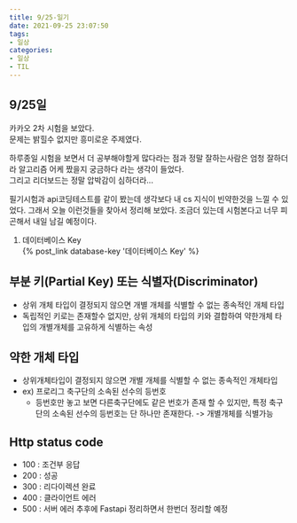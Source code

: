 ```yaml
---
title: 9/25-일기
date: 2021-09-25 23:07:50
tags:
- 일상
categories:
- 일상
- TIL
---
```


## 9/25일 
카카오 2차 시험을 보았다.  
문제는 밝힐수 없지만 흥미로운 주제였다.  

하루종일 시험을 보면서 더 공부해야할게 많다라는 점과 정말 잘하는사람은 엄청 잘하더라 알고리즘 어케 짰을지 궁금하다 라는 생각이 들었다.  
그리고 리더보드는 정말 압박감이 심하더라...  

필기시험과 api코딩테스트를 같이 봤는데
생각보다 내 cs 지식이 빈약한것을 느낄 수 있었다.
그래서 오늘 이런것들을 찾아서 정리해 보았다.
조금더 있는데 시험본다고 너무 피곤해서 내일 남길 예정이다.

1. 데이터베이스 Key  
{% post_link database-key '데이터베이스 Key' %}

## 부분 키(Partial Key) 또는 식별자(Discriminator)
* 상위 개체 타입이 결정되지 않으면 개별 개체를 식별할 수 없는 종속적인 개체 타입
* 독립적인 키로는 존재할수 없지만, 상위 개체의 타입의 키와 결합하여 약한개체 타입의 개별개체를 고유하게 식별하는 속성
  
## 약한 개체 타입
* 상위개체타입이 결정되지 않으면 개별 개체를 식별할 수 없는 종속적인 개체타입
* ex) 프로리그 축구단의 소속된 선수의 등번호
  * 등번호만 놓고 보면 다른축구단에도 같은 번호가 존재 할 수 있지만, 특정 축구단의 소속된 선수의 등번호는 단 하나만 존재한다. -> 개별개체를 식별가능

## Http status code
* 100 : 조건부 응답
* 200 : 성공
* 300 : 리다이렉션 완료
* 400 : 클라이언트 에러
* 500 : 서버 에러
추후에 Fastapi 정리하면서 한번더 정리할 예정
